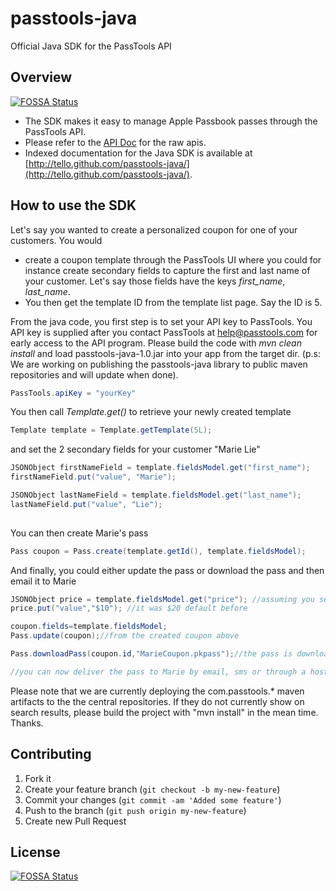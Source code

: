 passtools-java
==============

Official Java SDK for the PassTools API


## Overview 
[![FOSSA Status](https://app.fossa.com/api/projects/git%2Bgithub.com%2Furbanairship%2Fpasstools-java.svg?type=shield)](https://app.fossa.com/projects/git%2Bgithub.com%2Furbanairship%2Fpasstools-java?ref=badge_shield)


* The SDK makes it easy to manage Apple Passbook passes through the PassTools API.
* Please refer to the [API Doc](https://github.com/tello/passtools-api) for the raw apis.
* Indexed documentation for the Java SDK is available at [http://tello.github.com/passtools-java/](http://tello.github.com/passtools-java/).

## How to use the SDK


Let's say you wanted to create a personalized coupon for one of your customers. You would
* create a coupon template through the PassTools UI where you could for instance create secondary fields to capture the first and last name of your customer. Let's say those fields have the keys _first_name_, _last_name_.
* You then get the template ID from the template list page. Say the ID is 5.


From the java code, you first step is to set your API key to PassTools. You API key is supplied after you contact PassTools at help@passtools.com for early access to the API program.
Please build the code with _mvn clean install_ and load passtools-java-1.0.jar into your app from the target dir. (p.s: We are working on publishing the passtools-java library to public maven repositories and will update when done).

```java
PassTools.apiKey = "yourKey"
```

You then call _Template.get()_ to retrieve your newly created template
```java
Template template = Template.getTemplate(5L);
```

and set the 2 secondary fields for your customer "Marie Lie"

```java
JSONObject firstNameField = template.fieldsModel.get("first_name");
firstNameField.put("value", "Marie");

JSONObject lastNameField = template.fieldsModel.get("last_name");
lastNameField.put("value", "Lie");
         
```



You can then create Marie's pass 
```java
Pass coupon = Pass.create(template.getId(), template.fieldsModel);
```

And finally, you could either update the pass or download the pass and then email it to Marie
```java
JSONObject price = template.fieldsModel.get("price"); //assuming you set up the "price" in the UI template builder
price.put("value","$10"); //it was $20 default before

coupon.fields=template.fieldsModel;
Pass.update(coupon);//from the created coupon above

Pass.downloadPass(coupon.id,"MarieCoupon.pkpass");//the pass is downloaded locally to your file

//you can now deliver the pass to Marie by email, sms or through a hosted URL.

```


Please note that we are currently deploying the com.passtools.* maven artifacts to the the central repositories. If they do not currently show on search results, please build the project with "mvn install" in the mean time. Thanks.

## Contributing

1. Fork it
2. Create your feature branch (`git checkout -b my-new-feature`)
3. Commit your changes (`git commit -am 'Added some feature'`)
4. Push to the branch (`git push origin my-new-feature`)
5. Create new Pull Request






## License
[![FOSSA Status](https://app.fossa.com/api/projects/git%2Bgithub.com%2Furbanairship%2Fpasstools-java.svg?type=large)](https://app.fossa.com/projects/git%2Bgithub.com%2Furbanairship%2Fpasstools-java?ref=badge_large)